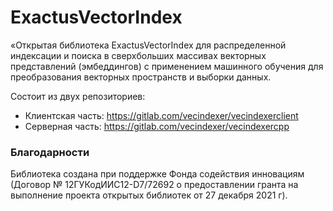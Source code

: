 # ExactusVectorIndex


«Открытая библиотека ExactusVectorIndex для распределенной индексации и поиска в сверхбольших массивах векторных представлений (эмбеддингов) с применением машинного обучения для преобразования векторных пространств и выборки данных.    


Состоит из двух репозиториев:
* Клиентская часть: https://gitlab.com/vecindexer/vecindexerclient
* Серверная часть: https://gitlab.com/vecindexer/vecindexercpp


### Благодарности

Библиотека создана при поддержке Фонда содействия инновациям (Договор № 12ГУКодИИС12-D7/72692 о предоставлении гранта на выполнение проекта открытых библиотек от 27 декабря 2021 г).   